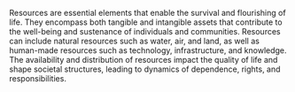 
Resources are essential elements that enable the survival and flourishing of life. They encompass both tangible and intangible assets that contribute to the well-being and sustenance of individuals and communities. Resources can include natural resources such as water, air, and land, as well as human-made resources such as technology, infrastructure, and knowledge. The availability and distribution of resources impact the quality of life and shape societal structures, leading to dynamics of dependence, rights, and responsibilities.

